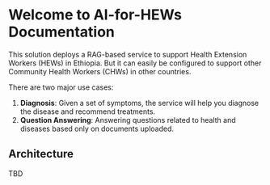 # Welcome to **AI-for-HEWs** Documentation

This solution deploys a RAG-based service to support Health Extension Workers (HEWs) in Ethiopia. But it can easily
be configured to support other Community Health Workers (CHWs) in other countries.

There are two major use cases:

1. **Diagnosis**: Given a set of symptoms, the service will help you diagnose the disease and recommend treatments.
2. **Question Answering**: Answering questions related to health and diseases based only on documents uploaded.


## Architecture

TBD
